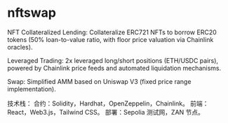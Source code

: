 # nftswap
NFT Collateralized Lending:
Collateralize ERC721 NFTs to borrow ERC20 tokens (50% loan-to-value ratio, with floor price valuation via Chainlink oracles).

Leveraged Trading:
2x leveraged long/short positions (ETH/USDC pairs), powered by Chainlink price feeds and automated liquidation mechanisms.

Swap:
Simplified AMM based on Uniswap V3 (fixed price range implementation).

技术栈：
合约：Solidity，Hardhat，OpenZeppelin，Chainlink。
前端：React，Web3.js，Tailwind CSS。
部署：Sepolia 测试网，ZAN 节点。
